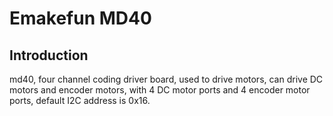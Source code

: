 # Emakefun MD40

## Introduction

md40, four channel coding driver board, used to drive motors, can drive DC motors and encoder motors, with 4 DC motor ports and 4 encoder motor ports, default I2C address is 0x16.
